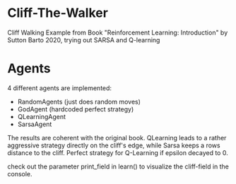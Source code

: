 # Cliff-The-Walker
Cliff Walking Example from Book "Reinforcement Learning: Introduction" by Sutton Barto 2020, trying out SARSA and Q-learning

# Agents

4 different agents are implemented:

* RandomAgents (just does random moves)
* GodAgent (hardcoded perfect strategy)
* QLearningAgent
* SarsaAgent

The results are coherent with the original book.
QLearning leads to a rather aggressive strategy directly on the cliff's edge, while Sarsa keeps a rows distance to the cliff. 
Perfect strategy for Q-Learning if epsilon decayed to 0.

check out the parameter print_field in learn() to visualize the cliff-field in the console.